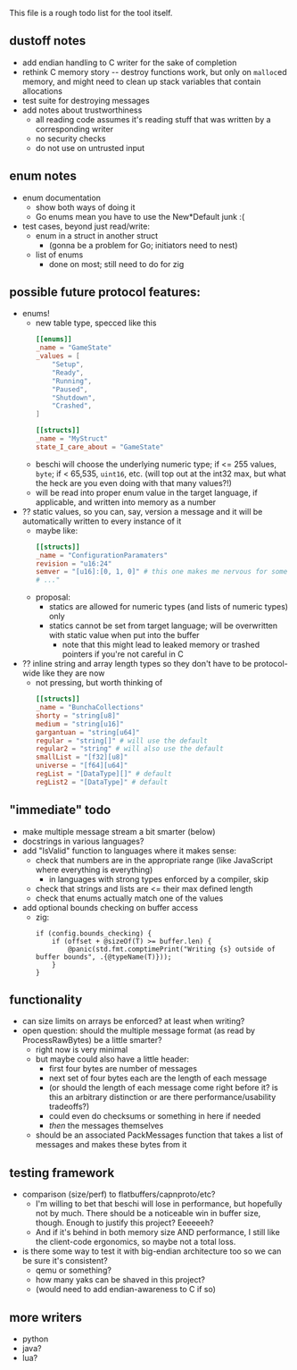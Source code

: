 This file is a rough todo list for the tool itself.

## dustoff notes
- add endian handling to C writer for the sake of completion
- rethink C memory story -- destroy functions work, but only on `malloc`ed memory, and might need to clean up stack variables that contain allocations
- test suite for destroying messages
- add notes about trustworthiness
  - all reading code assumes it's reading stuff that was written by a corresponding writer
  - no security checks
  - do not use on untrusted input

## enum notes
- enum documentation
    - show both ways of doing it
    - Go enums mean you have to use the New*Default junk :(
- test cases, beyond just read/write:
  - enum in a struct in another struct
    - (gonna be a problem for Go; initiators need to nest)
  - list of enums
      - done on most; still need to do for zig


## possible future protocol features:
- enums!
    - new table type, specced like this
        ```toml
        [[enums]]
        _name = "GameState"
        _values = [
            "Setup",
            "Ready",
            "Running",
            "Paused",
            "Shutdown",
            "Crashed",
        ]

        [[structs]]
        _name = "MyStruct"
        state_I_care_about = "GameState"
        ```
    - beschi will choose the underlying numeric type; if <= 255 values, `byte`; if < 65,535, `uint16`, etc. (will top out at the int32 max, but what the heck are you even doing with that many values?!)
    - will be read into proper enum value in the target language, if applicable, and written into memory as a number
- ?? static values, so you can, say, version a message and it will be automatically written to every instance of it
    - maybe like:
        ```toml
        [[structs]]
        _name = "ConfigurationParamaters"
        revision = "u16:24"
        semver = "[u16]:[0, 1, 0]" # this one makes me nervous for some reason
        # ..."
        ```
    - proposal:
        - statics are allowed for numeric types (and lists of numeric types) only
        - statics cannot be set from target language; will be overwritten with static value when put into the buffer
            - note that this might lead to leaked memory or trashed pointers if you're not careful in C
- ?? inline string and array length types so they don't have to be protocol-wide like they are now
    - not pressing, but worth thinking of
        ```toml
        [[structs]]
        _name = "BunchaCollections"
        shorty = "string[u8]"
        medium = "string[u16]"
        gargantuan = "string[u64]"
        regular = "string[]" # will use the default
        regular2 = "string" # will also use the default
        smallList = "[f32][u8]"
        universe = "[f64][u64]"
        regList = "[DataType][]" # default
        regList2 = "[DataType]" # default
        ```

## "immediate" todo
- make multiple message stream a bit smarter (below)
- docstrings in various languages?
- add "IsValid" function to languages where it makes sense:
    - check that numbers are in the appropriate range (like JavaScript where everything is everything)
        - in languages with strong types enforced by a compiler, skip
    - check that strings and lists are <= their max defined length
    - check that enums actually match one of the values
- add optional bounds checking on buffer access
  - zig: 
    ```zig
    if (config.bounds_checking) {
        if (offset + @sizeOf(T) >= buffer.len) {
            @panic(std.fmt.comptimePrint("Writing {s} outside of buffer bounds", .{@typeName(T)}));
        }
    }
    ```

## functionality
- can size limits on arrays be enforced? at least when writing?
- open question: should the multiple message format (as read by ProcessRawBytes) be a little smarter?
    - right now is very minimal
    - but maybe could also have a little header: 
        - first four bytes are number of messages
        - next set of four bytes each are the length of each message
        - (or should the length of each message come right before it? is this an arbitrary distinction or are there performance/usability tradeoffs?)
        - could even do checksums or something in here if needed
        - *then* the messages themselves
    - should be an associated PackMessages function that takes a list of messages and makes these bytes from it

## testing framework
  - comparison (size/perf) to flatbuffers/capnproto/etc?
      - I'm willing to bet that beschi will lose in performance, but hopefully not by much. There should be a noticeable win in buffer size, though. Enough to justify this project? Eeeeeeh? 
      - And if it's behind in both memory size AND performance, I still like the client-code ergonomics, so maybe not a total loss. 
  - is there some way to test it with big-endian architecture too so we can be sure it's consistent? 
      - qemu or something?
      - how many yaks can be shaved in this project?
      - (would need to add endian-awareness to C if so)

## more writers
* python
* java?
* lua?
